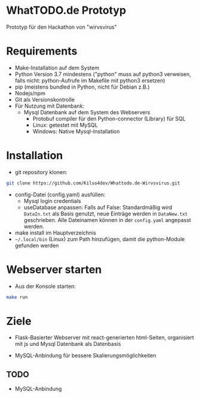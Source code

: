 # WhatTODO.de Prototyp
Prototyp für den Hackathon von "wirvsvirus"

# Requirements
- Make-Installation auf dem System
- Python Version 3.7 mindestens ("python" muss auf python3 verweisen, falls nicht: python-Aufrufe im Makefile mit python3 ersetzen)
- pip (meistens bundled in Python, nicht für Debian z.B.)
- Nodejs/npm
- Git als Versionskontrolle
- Für Nutzung mit Datenbank:
    - Mysql Datenbank auf dem System des Webservers
        - Protobuf compiler für den Python-connector (Library) für SQL
        - Linux: getestet mit MySQL
        - Windows: Native Mysql-Installation

# Installation
- git repository klonen:
```bash
git clone https://github.com/Kilso4dev/Whattodo.de-Wirvsvirus.git
```

- config-Datei (config.yaml) ausfüllen:
    - Mysql login credentials
    - useDatabase anpassen: Falls auf False: Standardmäßig wird ```DataIn.txt``` als Basis genutzt, neue Einträge werden in ```DataNew.txt``` geschrieben. Alle Dateinamen können in der ```config.yaml``` angepasst werden.
- make install im Hauptverzeichnis
- ```~/.local/bin``` (Linux) zum Path hinzufügen, damit die python-Module gefunden werden


# Webserver starten

- Aus der Konsole starten:
```bash
make run
```


# Ziele
- Flask-Basierter Webserver mit react-generierten html-Seiten, organisiert mit js und Mysql Datenbank als Datenbasis

- MySQL-Anbindung für bessere Skalierungsmöglichkeiten

## TODO

- MySQL-Anbindung
